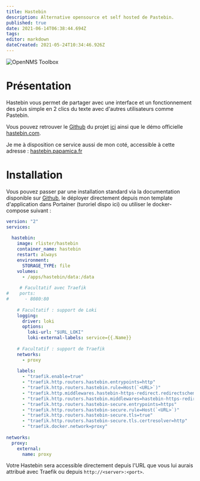 ```yaml
---
title: Hastebin
description: Alternative opensource et self hosted de Pastebin.
published: true
date: 2021-06-14T06:38:44.694Z
tags: 
editor: markdown
dateCreated: 2021-05-24T10:34:46.926Z
---
```


![OpenNMS Toolbox](https://toolbox.opennms.eu/logos/hastebin.png)

# Présentation

Hastebin vous permet de partager avec une interface et un fonctionnement des plus simple en 2 clics du texte avec d'autres utilisateurs comme Pastebin.

Vous pouvez retrouver le [Github](https://github.com/seejohnrun/haste-server) du projet [ici](https://github.com/seejohnrun/haste-server) ainsi que le démo officielle [hastebin.com](https://hastebin.com).

Je me à disposition ce service aussi de mon coté, accessible à cette adresse : [hastebin.papamica.fr](https://hastebin.papamica.com)

# Installation

Vous pouvez passer par une installation standard via la documentation disponible sur [Github](https://github.com/seejohnrun/haste-server), le déployer directement depuis mon template d'application dans Portainer (turoriel dispo ici) ou utiliser le docker-compose suivant :

```yaml
version: "2"
services:
	
  hastebin:
    image: rlister/hastebin
    container_name: hastebin
    restart: always
    environment:
      STORAGE_TYPE: file
    volumes:
      - /apps/hastebin/data:/data
      
     # Facultatif avec Traefik 
#    ports:
#      - 8080:80
    
    # Facultatif : support de Loki
    logging:
      driver: loki
      options:
        loki-url: "$URL_LOKI"
        loki-external-labels: service={{.Name}}
    
    # Facultatif : support de Traefik        
    networks:
      - proxy
    
    labels:
      - "traefik.enable=true"
      - "traefik.http.routers.hastebin.entrypoints=http"
      - "traefik.http.routers.hastebin.rule=Host(`<URL>`)"
      - "traefik.http.middlewares.hastebin-https-redirect.redirectscheme.scheme=https"
      - "traefik.http.routers.hastebin.middlewares=hastebin-https-redirect"
      - "traefik.http.routers.hastebin-secure.entrypoints=https"
      - "traefik.http.routers.hastebin-secure.rule=Host(`<URL>`)"
      - "traefik.http.routers.hastebin-secure.tls=true"
      - "traefik.http.routers.hastebin-secure.tls.certresolver=http"
      - "traefik.docker.network=proxy"
      
networks:
  proxy:
    external:
      name: proxy
```

Votre Hastebin sera accessible directement depuis l'URL que vous lui aurais attribué avec Traefik ou depuis `http://<server>:<port>`.